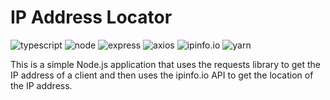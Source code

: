 # IP Address Locator

<div>
<img src="https://img.shields.io/badge/typescript-5.5.2-blue" alt="typescript">
<img src="https://img.shields.io/badge/node-20.15.0-green" alt="node">
<img src="https://img.shields.io/badge/express-4.19.2-teal" alt="express">
<img src="https://img.shields.io/badge/axios-1.7.2-red" alt="axios">
<img src="https://img.shields.io/badge/ipinfo.io-1.0.0-yellow" alt="ipinfo.io">
<img src="https://img.shields.io/badge/yarn-4.3.1-yellow" alt="yarn">
</div>

This is a simple Node.js application that uses the requests library to get the IP address of a client and then uses the ipinfo.io API to get the location of the IP address.
